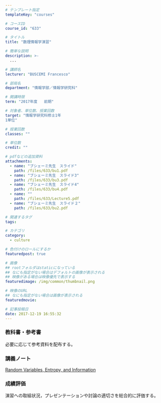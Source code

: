 ```yaml
---
# テンプレート指定
templateKey: "courses"

# コースID
course_id: "633"

# タイトル
title: "数理情報学演習"

# 簡単な説明
description: >-
  ...

# 講師名
lecturer: "BUSCEMI Francesco"

# 部局名
department: "情報学部／情報学研究科"

# 開講時限
term: "2017年度	前期"

# 対象者、単位数、授業回数
target: "情報学研究科修士1年
1単位"

# 授業回数
classes: ""

# 単位数
credit: ""

# pdfなどの追加資料
attachments: 
  - name: "ブシェーミ先生　スライド" 
    path: /files/633/bu1.pdf
  - name: "ブシェーミ先生　スライド3" 
    path: /files/633/bu3.pdf
  - name: "ブシェーミ先生　スライド4" 
    path: /files/633/bu4.pdf
  - name: "" 
    path: /files/633/Lecture5.pdf
  - name: "ブシェーミ先生　スライド２" 
    path: /files/633/bu2.pdf

# 関連するタグ
tags:

# カテゴリ
category:
  - culture

# 色付けのロールにするか
featuredpost: true

# 画像
## rootフォルダはstaticになっている
## なにも指定がない場合はデフォルトの画像が表示される
## 映像がある場合は映像優先で表示する
featuredimage: /img/common/thumbnail.png

# 映像のURL
## なにも指定がない場合は画像が表示される
featuredmovie: 

# 記事投稿日
date: 2017-12-19 16:55:32
---
```


### 教科書・参考書

必要に応じて参考資料を配布する。

### 講義ノート

[Random Variables, Entropy, and Information](/files/633/bu1.pdf) 

### 成績評価

演習への取組状況，プレゼンテーションや討論の適切さを総合的に評価する。

